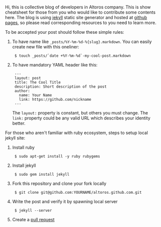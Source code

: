Hi, this is collective blog of developers in Altoros company. This is
show cheatsheet for those from you who would like to contribute some
contents here. The blog is using [jekyll][1] static site generator and
hosted at [github pages][2], so please read corresponding resources to
you need to learn more.

To be accepted your post should follow these simple rules:

1. To have name like `_posts/%Y-%m-%d-%{slug}.markdown`. You can
   easily create new file with this oneliner:

        $ touch _posts/`date +%Y-%m-%d`-my-cool-post.markdown

2. To have mandatory YAML header like this:

        ---
        layout: post
        title: The Cool Title
        description: Short description of the post
        author:
          name: Your Name
          link: https://github.com/nickname
        ---

    The `layout:` property is constant, but others you must change.
    The `link:` property could be any valid URL which describes your
    identity better.

For those who aren't familiar with ruby ecosystem, steps to setup
local jekyll site:

1. Install ruby

        $ sudo apt-get install -y ruby rubygems

2. Install jekyll

        $ sudo gem install jekyll

3. Fork this repository and clone your fork locally

        $ git clone git@github.com:YOURNAME/altoros.github.com.git

4. Write the post and verify it by spawning local server

        $ jekyll --server

5. Create a [pull request][3]

[1]: http://jekyllrb.com/
[2]: http://pages.github.com/
[3]: https://help.github.com/articles/using-pull-requests
